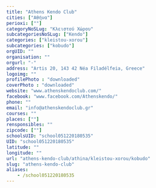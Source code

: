 ```yaml
---
title: "Athens Kendo Club"
cities: ["Αθήνα"]
perioxi: [""]
categoryNoSLug: "Κλειστού Χώρου"
subcategoriesNoSLug: ["Kendo"]
categories: ["kleistou-xorou"]
subcategories: ["kobudo"]
orgUID: ""
organisation: ""
orgurl: "-"
address: "Artis 20, 143 42 Néa Filadélfeia, Greece"
logoimg: ""
profilePhoto : "downloaded"
coverPhoto : "downloaded"
website: "www.athenskendoclub.com/"
facebook: "www.facebook.com/Athenskendo/"
phone: ""
email: "info@athenskendoclub.gr"
courses: ""
places: [""]
rensponsibles: ""
zipcode: [""]
schoolsUID: "school051220180535"
UID: "school051220180535"
latitude: ""
longitude: ""
url: "athens-kendo-club/athina/kleistou-xorou/kobudo"
slug: "athens-kendo-club"
aliases:
    - /school051220180535
---
```





